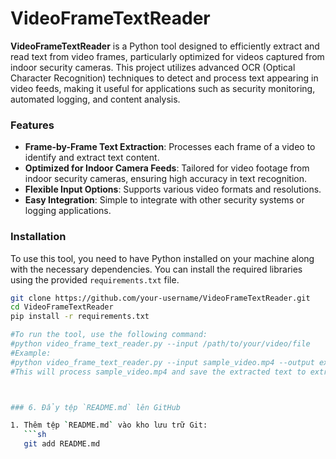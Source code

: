 # VideoFrameTextReader

**VideoFrameTextReader** is a Python tool designed to efficiently extract and read text from video frames, particularly optimized for videos captured from indoor security cameras. This project utilizes advanced OCR (Optical Character Recognition) techniques to detect and process text appearing in video feeds, making it useful for applications such as security monitoring, automated logging, and content analysis.

### Features

- **Frame-by-Frame Text Extraction**: Processes each frame of a video to identify and extract text content.
- **Optimized for Indoor Camera Feeds**: Tailored for video footage from indoor security cameras, ensuring high accuracy in text recognition.
- **Flexible Input Options**: Supports various video formats and resolutions.
- **Easy Integration**: Simple to integrate with other security systems or logging applications.

### Installation

To use this tool, you need to have Python installed on your machine along with the necessary dependencies. You can install the required libraries using the provided `requirements.txt` file.

```bash
git clone https://github.com/your-username/VideoFrameTextReader.git
cd VideoFrameTextReader
pip install -r requirements.txt

#To run the tool, use the following command:
#python video_frame_text_reader.py --input /path/to/your/video/file
#Example:
#python video_frame_text_reader.py --input sample_video.mp4 --output extracted_text.txt
#This will process sample_video.mp4 and save the extracted text to extracted_text.txt.



### 6. Đẩy tệp `README.md` lên GitHub

1. Thêm tệp `README.md` vào kho lưu trữ Git:
   ```sh
   git add README.md
